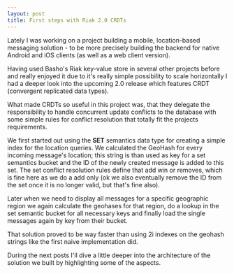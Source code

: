 ```yaml
---
layout: post
title: First steps with Riak 2.0 CRDTs
---
```


Lately I was working on a project building a mobile, location-based messaging solution - to be more precisely building the backend for native Android and iOS clients (as well as a web client version).

Having used Basho's Riak key-value store in several other projects before and really enjoyed it due to it's really simple possibility to scale horizontally I had a deeper look into the upcoming 2.0 release which features CRDT (convergent replicated data types).

What made CRDTs so useful in this project was, that they delegate the responsibility to handle concurrent update conflicts to the database with some simple rules for conflict resolution that totally fit the projects requirements.

We first started out using the **SET** semantics data type for creating a simple index for the location queries. We calculated the GeoHash for every incoming message's location; this string is than used as key for a set semantics bucket and the ID of the newly created message is added to this set. The set conflict resolution rules define that add win or removes, which is fine here as we do a add only (ok we also eventually remove the ID from the set once it is no longer valid, but that's fine also).

Later when we need to display all messages for a specific geographic region we again calculate the geohases for that region, do a lookup in the set semantic bucket for all necessary keys and finally load the single messages again by key from their bucket.

That solution proved to be way faster than using 2i indexes on the geohash strings like the first naive implementation did.

During the next posts I'll dive a little deeper into the architecture of the solution we built by highlighting some of the aspects.